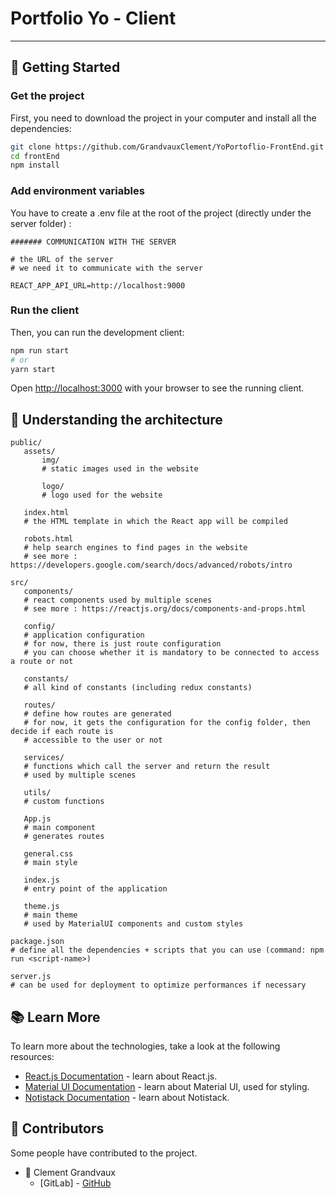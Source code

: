 # Portfolio Yo - Client

---

## 🤗 Getting Started

### Get the project

First, you need to download the project in your computer and install all the dependencies:

```bash
git clone https://github.com/GrandvauxClement/YoPortoflio-FrontEnd.git frontEnd
cd frontEnd
npm install
```

### Add environment variables

You have to create a .env file at the root of the project (directly under the server folder) :

```dotenv
####### COMMUNICATION WITH THE SERVER

# the URL of the server
# we need it to communicate with the server

REACT_APP_API_URL=http://localhost:9000

```

### Run the client

Then, you can run the development client:

```bash
npm run start
# or
yarn start
```

Open [http://localhost:3000](http://localhost:3000) with your browser to see the running client.

## 🤔 Understanding the architecture

```
public/
   assets/
       img/
       # static images used in the website
       
       logo/
       # logo used for the website
       
   index.html
   # the HTML template in which the React app will be compiled
   
   robots.html
   # help search engines to find pages in the website
   # see more : https://developers.google.com/search/docs/advanced/robots/intro

src/
   components/
   # react components used by multiple scenes
   # see more : https://reactjs.org/docs/components-and-props.html
   
   config/
   # application configuration
   # for now, there is just route configuration
   # you can choose whether it is mandatory to be connected to access a route or not
   
   constants/
   # all kind of constants (including redux constants)
   
   routes/
   # define how routes are generated
   # for now, it gets the configuration for the config folder, then decide if each route is
   # accessible to the user or not
  
   services/
   # functions which call the server and return the result
   # used by multiple scenes
   
   utils/
   # custom functions
   
   App.js
   # main component
   # generates routes
   
   general.css
   # main style
   
   index.js
   # entry point of the application
   
   theme.js
   # main theme
   # used by MaterialUI components and custom styles
   
package.json
# define all the dependencies + scripts that you can use (command: npm run <script-name>)

server.js
# can be used for deployment to optimize performances if necessary
```


## 📚 Learn More

To learn more about the technologies, take a look at the following resources:

- [React.js Documentation](https://reactjs.org/) - learn about React.js.
- [Material UI Documentation](https://material-ui.com/) - learn about Material UI, used for styling.
- [Notistack Documentation](https://github.com/iamhosseindhv/notistack) - learn about Notistack.


## 📝 Contributors

Some people have contributed to the project.

* 🧑 Clement Grandvaux
  - [GitLab] - [GitHub](https://github.com/GrandvauxClement)